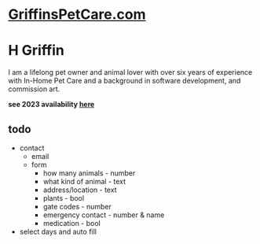 # [GriffinsPetCare.com](griffinspetcare.com)

 
# H Griffin 
I am a lifelong pet owner and animal lover with over six years of experience with In-Home Pet Care and a background in software development, and commission art.

**see 2023 availability [here](https://griffinspetcare.com/calendar)**


## todo
  - contact
    - email
    - form
      - how many animals - number
      - what kind of animal - text
      - address/location - text
      - plants - bool
      - gate codes - number
      - emergency contact - number & name
      - medication - bool
  - select days and auto fill
 
 